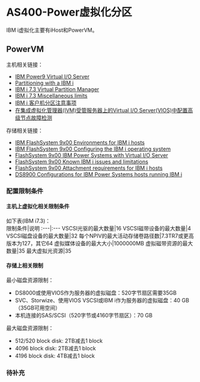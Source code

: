 # AS400-Power虚拟化分区
IBM i虚拟化主要有iHost和PowerVM。
## PowerVM
主机相关链接：
- [IBM Power9 Virtual I/O Server](https://www.ibm.com/docs/en/power9/9080-M9S?topic=environment-virtual-io-server)
- [Partitioning with a IBM i](https://www.ibm.com/docs/zh/i/7.3?topic=partitions-partitioning-i)
- [IBM i 7.3 Virtual Partition Manager](https://www.ibm.com/docs/zh/i/7.3?topic=i-virtual-partition-manager)
- [IBM i 7.3 Miscellaneous limits](https://www.ibm.com/docs/zh/i/7.3?topic=capacities-miscellaneous-limits)
- [IBM i 客户机分区注意事项](https://www.ibm.com/docs/zh/i/7.3?topic=software-i-client-partition-considerations)
- [在集成虚拟化管理器(IVM)受管服务器上的Virtual I/O Server(VIOS)中配置高级节点故障检测](https://www.ibm.com/docs/zh/i/7.3?topic=canfd-configuring-advanced-node-failure-detection-in-virtual-io-server-vios-integrated-virtualization-manager-ivm-managed-server)

存储相关链接：
- [IBM FlashSystem 9x00 Environments for IBM i hosts](https://www.ibm.com/docs/en/flashsystem-9x00/8.3.x?topic=arih-environments-i-hosts)
- [IBM FlashSystem 9x00 Configuring the IBM i operating system](https://www.ibm.com/docs/en/flashsystem-9x00/8.3.x?topic=server-configuring-i-operating-system)
- [FlashSystem 9x00 IBM Power Systems with Virtual I/O Server](https://www.ibm.com/docs/en/flashsystem-9x00/8.3.x?topic=attachments-power-systems-virtual-io-server)
- [FlashSystem 9x00 Known IBM i issues and limitations](https://www.ibm.com/docs/en/flashsystem-9x00/8.3.x?topic=psvis-known-i-issues-limitations)
- [FlashSystem 9x00 Attachment requirements for IBM i hosts](https://www.ibm.com/docs/en/flashsystem-9x00/8.3.x?topic=psvis-attachment-requirements-i-hosts)
- [DS8900 Configurations for IBM Power Systems hosts running IBM i](https://www.ibm.com/docs/zh/ds8900/9.0.2?topic=i-configurations-power-systems-hosts-running)

### 配置限制条件
#### 主机上虚拟化相关限制条件
如下表(IBM i7.3)：     
限制条件|说明
:---|:---
VSCSI光驱的最大数量|16
VSCSI磁带设备的最大数量|4
VSCSI磁盘设备的最大数量|32
每个NPIV的最大活动存储卷路径数|7.3TR7或更高版本为127，其它64
虚拟媒体设备的最大大小|1000000MB
虚拟磁带资源的最大数量|35
最大虚拟光资源|35

#### 存储上相关限制  
最小磁盘资源限制：
- DS8000或使用VIOS作为服务器的虚拟磁盘：520字节扇区需要35GB
- SVC、Storwize、使用VIOS VSCSI或IBM i作为服务器的虚拟磁盘：40 GB（35GB可用空间）
- 本机连接的SAS/SCSI（520字节或4160字节扇区）：70 GB

最大磁盘资源限制：
- 512/520 block disk: 2TB减去1 block
- 4096 block disk: 2TB减去1 block
- 4196 block disk: 4TB减去1 block

### 待补充

